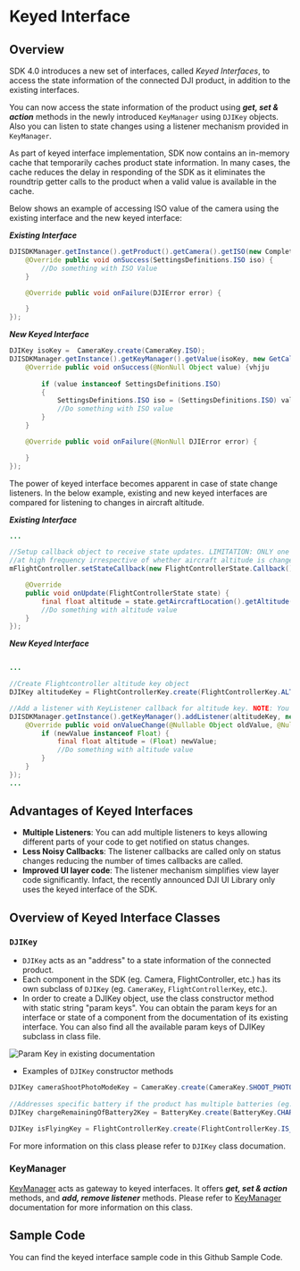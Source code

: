 # Keyed Interface

## Overview

SDK 4.0 introduces a new set of interfaces, called _Keyed Interfaces_, to access the state information of the connected DJI product, in addition to the existing interfaces.

You can now access the state information of the product using ***get, set & action*** methods in the newly introduced `KeyManager` using `DJIKey` objects. Also you can listen to state changes using a listener mechanism provided in `KeyManager`.

As part of keyed interface implementation, SDK now contains an in-memory cache that temporarily caches product state information. In many cases, the cache reduces the delay in responding of the SDK as it eliminates the roundtrip getter calls to the product when a valid value is available in the cache.

Below shows an example of accessing ISO value of the camera using the existing interface and the new keyed interface:

***Existing Interface***

~~~java
DJISDKManager.getInstance().getProduct().getCamera().getISO(new CompletionCallbackWith<SettingsDefinitions.ISO>() {
    @Override public void onSuccess(SettingsDefinitions.ISO iso) {
        //Do something with ISO Value
    }

    @Override public void onFailure(DJIError error) {

    }
});	
~~~

***New Keyed Interface***

~~~java
DJIKey isoKey =  CameraKey.create(CameraKey.ISO);
DJISDKManager.getInstance().getKeyManager().getValue(isoKey, new GetCallback() {
    @Override public void onSuccess(@NonNull Object value) {vhjju
    
        if (value instanceof SettingsDefinitions.ISO)
        {
            SettingsDefinitions.ISO iso = (SettingsDefinitions.ISO) value;
            //Do something with ISO value
        }
    }

    @Override public void onFailure(@NonNull DJIError error) {

    }
});
~~~

The power of keyed interface becomes apparent in case of state change listeners. In the below example, existing and new keyed interfaces are compared for listening to changes in aircraft altitude.

***Existing Interface***

~~~java
...

//Setup callback object to receive state updates. LIMITATION: ONLY one state update callback can be set up at any point in time. This callback is called 
//at high frequency irrespective of whether aircraft altitude is changed or not.
mFlightController.setStateCallback(new FlightControllerState.Callback() {

    @Override
    public void onUpdate(FlightControllerState state) {
        final float altitude = state.getAircraftLocation().getAltitude();
        //Do something with altitude value
    }
});

~~~


***New Keyed Interface***

~~~java

...

//Create Flightcontroller altitude key object
DJIKey altitudeKey = FlightControllerKey.create(FlightControllerKey.ALTITUDE);

//Add a listener with KeyListener callback for altitude key. NOTE: You can add multiple listeners for the same key
DJISDKManager.getInstance().getKeyManager().addListener(altitudeKey, new KeyListener() {
    @Override public void onValueChange(@Nullable Object oldValue, @Nullable Object newValue) {
        if (newValue instanceof Float) {
            final float altitude = (Float) newValue;
            //Do something with altitude value
        }
    }
});
...

~~~


## Advantages of Keyed Interfaces

- **Multiple Listeners**: You can add multiple listeners to keys allowing different parts of your code to get notified on status changes.
- **Less Noisy Callbacks**: The listener callbacks are called only on status changes reducing the number of times callbacks are called.
- **Improved UI layer code**: The listener mechanism simplifies view layer code significantly. Infact, the recently announced DJI UI Library only uses the keyed interface of the SDK.


## Overview of Keyed Interface Classes

### `DJIKey`

* `DJIKey` acts as an "address" to a state information of the connected product. 
* Each component in the SDK (eg. Camera, FlightController, etc.) has its own subclass of `DJIKey` (eg. `CameraKey`, `FlightControllerKey`, etc.).
* In order to create a DJIKey object, use the class constructor method with static string "param keys". You can obtain the param keys for an interface or state of a component from the documentation of its existing interface. You can also find all the available param keys of DJIKey subclass in class file.

![Param Key in existing documentation](images/SDKKeySampleAndroid.png)

* Examples of `DJIKey` constructor methods

~~~java
DJIKey cameraShootPhotoModeKey = CameraKey.create(CameraKey.SHOOT_PHOTO_MODE);
    
//Addresses specific battery if the product has multiple batteries (eg. Matrice 600)
DJIKey chargeRemainingOfBattery2Key = BatteryKey.create(BatteryKey.CHARGE_REMAINING, 2);

DJIKey isFlyingKey = FlightControllerKey.create(FlightControllerKey.IS_FLYING);

~~~

For more information on this class please refer to `DJIKey` class documation.

### KeyManager

[KeyManager](./API_Reference/Components/KeyManager/DJIKeyManager.html) acts as gateway to keyed interfaces. It offers ***get, set & action*** methods, and ***add, remove listener*** methods. Please refer to [KeyManager](./API_Reference/Components/KeyManager/DJIKeyManager.html) documentation for more information on this class.


## Sample Code

You can find the keyed interface sample code in this Github Sample Code.
